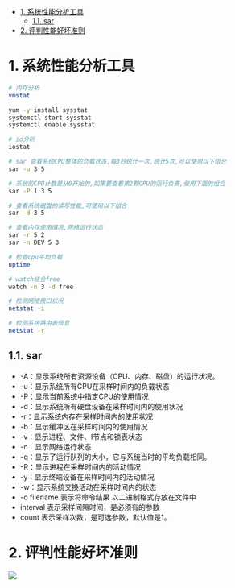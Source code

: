 

<!-- TOC -->

- [1. 系统性能分析工具](#1-系统性能分析工具)
    - [1.1. sar](#11-sar)
- [2. 评判性能好坏准则](#2-评判性能好坏准则)

<!-- /TOC -->


# 1. 系统性能分析工具

```bash
# 内存分析
vmstat

yum -y install sysstat
systemctl start sysstat 
systemctl enable sysstat

# io分析
iostat

# sar 查看系统CPU整体的负载状态,每3秒统计一次,统计5次,可以使用以下组合
sar -u 3 5

# 系统的CPU计数是从0开始的,如果要查看第2颗CPU的运行负责,使用下面的组合
sar -P 1 3 5

# 查看系统磁盘的读写性能,可使用以下组合
sar -d 3 5

# 查看内存使用情况,网络运行状态
sar -r 5 2
sar -n DEV 5 3

# 检查cpu平均负载
uptime

# watch结合free
watch -n 3 -d free

# 检测网络接口状况
netstat -i

# 检测系统路由表信息
netstat -r
```

## 1.1. sar

* -A：显示系统所有资源设备（CPU、内存、磁盘）的运行状况。
* -u：显示系统所有CPU在采样时间内的负载状态
* -P：显示当前系统中指定CPU的使用情况
* -d：显示系统所有硬盘设备在采样时间内的使用状况
* -r：显示系统内存在采样时间内的使用状况
* -b：显示缓冲区在采样时间内的使用情况
* -v：显示进程、文件、I节点和锁表状态
* -n：显示网络运行状态
* -q：显示了运行队列的大小，它与系统当时的平均负载相同。
* -R：显示进程在采样时间内的活动情况
* -y：显示终端设备在采样时间内的活动情况
* -w：显示系统交换活动在采样时间内的状态
* -o filename 表示将命令结果 以二进制格式存放在文件中
* interval 表示采样间隔时间，是必须有的参数
* count 表示采样次数，是可选参数，默认值是1。

# 2. 评判性能好坏准则

![](http://ouxarji35.bkt.clouddn.com/snipaste_20171029_195046.png)
 